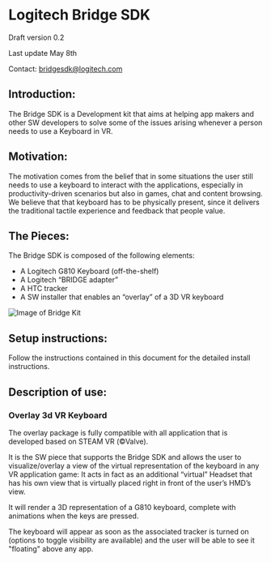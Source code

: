 # Logitech Bridge SDK

Draft version 0.2

Last update May 8th

Contact: bridgesdk@logitech.com

## Introduction:
The Bridge SDK is a Development kit that aims at helping app makers and other SW developers to solve some of the issues arising whenever a person needs to use a Keyboard in VR.

## Motivation:
The motivation comes from the belief that in some situations the user still needs to use a keyboard to interact with the applications, especially in productivity-driven scenarios but also in games, chat and content browsing. We believe that that keyboard has to be physically present, since it delivers the traditional tactile experience and feedback that people value.


## The Pieces:
The Bridge SDK is composed of the following elements:

- A Logitech G810 Keyboard (off-the-shelf)
- A Logitech “BRIDGE adapter”
- A HTC tracker 
- A SW installer that enables an “overlay” of a 3D VR keyboard

![Image of Bridge Kit](https://address.png)

## Setup instructions:
Follow the instructions contained in this document for the detailed install instructions.


## Description of use:

### Overlay 3d VR Keyboard

The overlay package is fully compatible with all application that is developed based on STEAM VR (©Valve).

It is the SW piece that supports the Bridge SDK and allows the user to visualize/overlay a view of the virtual representation of the keyboard in any VR application game: It acts in fact as an additional “virtual” Headset that has his own view that is virtually placed right in front of the user’s HMD’s view.

It will render a 3D representation of a G810 keyboard, complete with animations when the keys are pressed.

The keyboard will appear as soon as the associated tracker is turned on (options to toggle visibility are available) and the user will be able to see it "floating" above any app.
